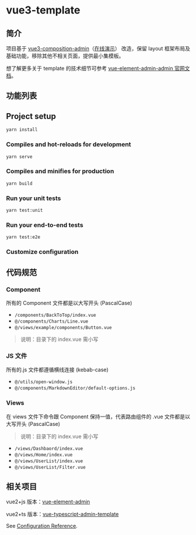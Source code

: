 # vue3-template

## 简介

项目基于 [vue3-composition-admin](https://github.com/RainManGO/vue3-composition-admin)（[在线演示](https://admin-tmpl-test.rencaiyoujia.cn/)） 改造，保留 layout 框架布局及基础功能，移除其他不相关页面，提供最小集模板。

想了解更多关于 template 的技术细节可参考 [vue-element-admin-admin 官网文档](https://panjiachen.github.io/vue-element-admin-site/zh/)。

## 功能列表

## Project setup

```
yarn install
```

### Compiles and hot-reloads for development

```
yarn serve
```

### Compiles and minifies for production

```
yarn build
```

### Run your unit tests

```
yarn test:unit
```

### Run your end-to-end tests

```
yarn test:e2e
```

### Customize configuration

## 代码规范

### Component

所有的 Component 文件都是以大写开头 (PascalCase)

- `/components/BackToTop/index.vue`
- `@/components/Charts/Line.vue`
- `@/views/example/components/Button.vue`

> 说明：目录下的 index.vue 需小写

### JS 文件

所有的.js 文件都遵循横线连接 (kebab-case)

- `@/utils/open-window.js`
- `@/components/MarkdownEditor/default-options.js`

### Views

在 views 文件下命令跟 Component 保持一值，代表路由组件的 .vue 文件都是以大写开头 (PascalCase)

> 说明：目录下的 index.vue 需小写

- `/views/Dashbaord/index.vue`
- `@/views/Home/index.vue`
- `@/views/UserList/index.vue`
- `@/views/UserList/Filter.vue`

## 相关项目

vue2+js 版本：[vue-element-admin](https://github.com/PanJiaChen/vue-element-admin)

vue2+ts 版本：[vue-typescript-admin-template](https://github.com/Armour/vue-typescript-admin-template)

See [Configuration Reference](https://cli.vuejs.org/config/).
